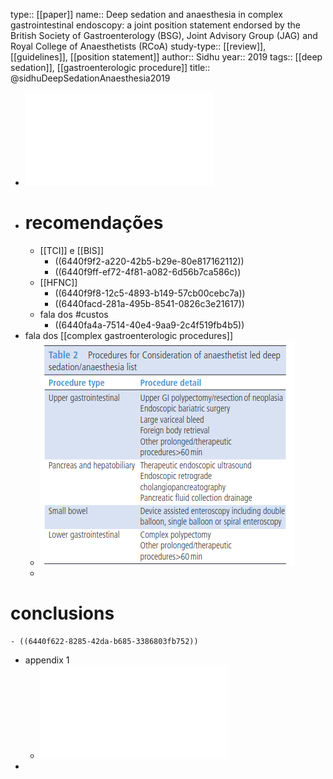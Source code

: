 type:: [[paper]]
name:: Deep sedation and anaesthesia in complex gastrointestinal endoscopy: a joint position statement endorsed by the British Society of Gastroenterology (BSG), Joint Advisory Group (JAG) and Royal College of Anaesthetists (RCoA)
study-type:: [[review]], [[guidelines]], [[position statement]] 
author:: Sidhu
year:: 2019
tags:: [[deep sedation]], [[gastroenterologic procedure]]
title:: @sidhuDeepSedationAnaesthesia2019

- ![141.full.pdf](../assets/141.full_1681978179631_0.pdf)
- # recomendações
	- [[TCI]] e [[BIS]]
		- ((6440f9f2-a220-42b5-b29e-80e817162112))
		- ((6440f9ff-ef72-4f81-a082-6d56b7ca586c))
	- [[HFNC]]
		- ((6440f9f8-12c5-4893-b149-57cb00cebc7a))
		- ((6440facd-281a-495b-8541-0826c3e21617))
	- fala dos #custos
		- ((6440fa4a-7514-40e4-9aa9-2c4f519fb4b5))
- fala dos [[complex gastroenterologic procedures]]
	- ![image.png](../assets/image_1681986346807_0.png)
	-
# conclusions
	- ((6440f622-8285-42da-b685-3386803fb752))
- appendix 1
	- ![flgastro-2019-April-10-2-141-inline-supplementary-material-1.pdf](../assets/flgastro-2019-April-10-2-141-inline-supplementary-material-1_1681986778299_0.pdf)
-